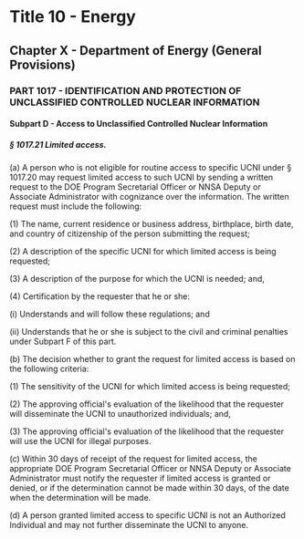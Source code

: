 
# Title 10 - Energy
## Chapter X - Department of Energy (General Provisions)
### PART 1017 - IDENTIFICATION AND PROTECTION OF UNCLASSIFIED CONTROLLED NUCLEAR INFORMATION
#### Subpart D - Access to Unclassified Controlled Nuclear Information
##### § 1017.21 Limited access.

(a) A person who is not eligible for routine access to specific UCNI under § 1017.20 may request limited access to such UCNI by sending a written request to the DOE Program Secretarial Officer or NNSA Deputy or Associate Administrator with cognizance over the information. The written request must include the following:

(1) The name, current residence or business address, birthplace, birth date, and country of citizenship of the person submitting the request;

(2) A description of the specific UCNI for which limited access is being requested;

(3) A description of the purpose for which the UCNI is needed; and,

(4) Certification by the requester that he or she:

(i) Understands and will follow these regulations; and

(ii) Understands that he or she is subject to the civil and criminal penalties under Subpart F of this part.

(b) The decision whether to grant the request for limited access is based on the following criteria:

(1) The sensitivity of the UCNI for which limited access is being requested;

(2) The approving official's evaluation of the likelihood that the requester will disseminate the UCNI to unauthorized individuals; and,

(3) The approving official's evaluation of the likelihood that the requester will use the UCNI for illegal purposes.

(c) Within 30 days of receipt of the request for limited access, the appropriate DOE Program Secretarial Officer or NNSA Deputy or Associate Administrator must notify the requester if limited access is granted or denied, or if the determination cannot be made within 30 days, of the date when the determination will be made.

(d) A person granted limited access to specific UCNI is not an Authorized Individual and may not further disseminate the UCNI to anyone.
